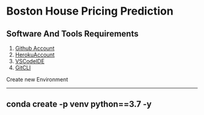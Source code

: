# Boston House Pricing Prediction

## Software And Tools Requirements
1. [Github Account](https://github.com/)
2. [HerokuAccount](https://www.heroku.com/)
3. [VSCodeIDE](https://code.visualstudio.com/)
4. [GitCLI](https://git-scm.com/book/en/v2/Getting-Started-The-Command-Line)


Create new Environment

---
conda create -p venv python==3.7 -y
---
